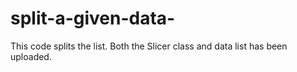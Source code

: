 # split-a-given-data-
This code splits the list.
Both the Slicer class and data list has been uploaded.

